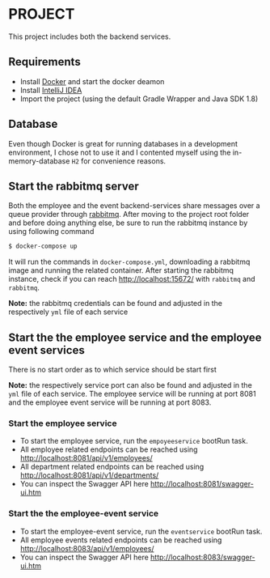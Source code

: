 # PROJECT
This project includes both the backend services.

## Requirements
- Install [Docker](https://docs.docker.com/) and start the docker deamon
- Install [IntelliJ IDEA](https://www.jetbrains.com/idea/)
- Import the project (using the default Gradle Wrapper and Java SDK 1.8)

## Database 
Even though Docker is great for running databases in a development environment, I chose not to use it and I contented myself using
the in-memory-database `H2` for convenience reasons. 

## Start the rabbitmq server
Both the employee and the event backend-services share messages over a queue provider through [rabbitmq](https://www.rabbitmq.com/).
After moving to the project root folder and before doing anything else, be sure to run the rabbitmq instance by using following command

```sh
$ docker-compose up
``` 
It will run the commands in `docker-compose.yml`, downloading a rabbitmq image and running the related container.
After starting the rabbitmq instance, check if you can reach [http://localhost:15672/](http://localhost:15672) with `rabbitmq` and `rabbitmq`.

**Note:** the rabbitmq credentials can be found and adjusted in the respectively `yml` file of each service

## Start the the employee service and the employee event services
There is no start order as to which service should be start first

**Note:** the respectively service port can also be found and adjusted in the `yml` file of each service. 
The employee service will be running at port 8081 and the employee event service will be running at port 8083. 

### Start the employee service
- To start the employee service, run the `empoyeeservice` bootRun task.
- All employee related endpoints can be reached using <http://localhost:8081/api/v1/employees/>
- All department related endpoints can be reached using <http://localhost:8081/api/v1/departments/>
- You can inspect the Swagger API here <http://localhost:8081/swagger-ui.htm>

### Start the the employee-event service 
- To start the employee-event service, run the `eventservice` bootRun task.
- All employee events related endpoints can be reached using <http://localhost:8083/api/v1/employees/>
- You can inspect the Swagger API here <http://localhost:8083/swagger-ui.htm>